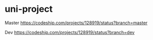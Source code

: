 # uni-project
Master
https://codeship.com/projects/128919/status?branch=master

Dev
https://codeship.com/projects/128919/status?branch=dev

